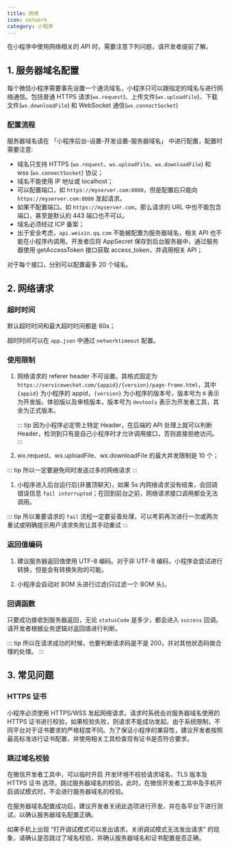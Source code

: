 ```yaml
---
title: 网络
icon: network
category: 小程序
---
```


在小程序中使用网络相关的 API 时，需要注意下列问题，请开发者提前了解。

## 1. 服务器域名配置

每个微信小程序需要事先设置一个通讯域名，小程序只可以跟指定的域名与进行网络通信。包括普通 HTTPS 请求(`wx.request`)、上传文件(`wx.uploadFile`)、下载文件(`wx.downloadFile`) 和 WebSocket 通信(`wx.connectSocket`)

### 配置流程

服务器域名请在 「小程序后台-设置-开发设置-服务器域名」 中进行配置，配置时需要注意:

- 域名只支持 HTTPS (`wx.request`、`wx.uploadFile`、`wx.downloadFile`) 和 wss (`wx.connectSocket`) 协议；
- 域名不能使用 IP 地址或 localhost；
- 可以配置端口，如 `https://myserver.com:8080`，但是配置后只能向 `https://myserver.com:8080` 发起请求。
- 如果不配置端口。如 `https://myserver.com`，那么请求的 URL 中也不能包含端口，甚至是默认的 443 端口也不可以。
- 域名必须经过 ICP 备案；
- 出于安全考虑，`api.weixin.qq.com` 不能被配置为服务器域名，相关 API 也不能在小程序内调用。开发者应将 AppSecret 保存到后台服务器中，通过服务器使用 getAccessToken 接口获取 access_token，并调用相关 API；

对于每个接口，分别可以配置最多 20 个域名。

## 2. 网络请求

### 超时时间

默认超时时间和最大超时时间都是 60s；

超时时间可以在 `app.json` 中通过 `networktimeout` 配置。

### 使用限制

1. 网络请求的 referer header 不可设置。其格式固定为 `https://servicewechat.com/{appid}/{version}/page-frame.html`，其中 `{appid}` 为小程序的 appid，`{version}` 为小程序的版本号，版本号为 `0` 表示为开发版、体验版以及审核版本，版本号为 `devtools` 表示为开发者工具，其余为正式版本。

   ::: tip
   因为小程序必定带上特定 Header，在后端的 API 处理上就可以判断 Header，检测到只有是自己小程序时才允许调用接口，否则直接拒绝访问。
   :::

1. wx.request、wx.uploadFile、wx.downloadFile 的最大并发限制是 10 个；

::: tip
所以一定要避免同时发送过多的网络请求
:::

1. 小程序进入后台运行后(非置顶聊天)，如果 5s 内网络请求没有结束，会回调错误信息 `fail interrupted`；在回到前台之前，网络请求接口调用都会无法调用。

::: tip
所以重要请求的 `fail` 流程一定要妥善处理，可以考莉再次进行一次或两次重试或明确提示用户请求失败让其手动重试
:::

### 返回值编码

1. 建议服务器返回值使用 UTF-8 编码。对于非 UTF-8 编码，小程序会尝试进行转换，但是会有转换失败的可能。

1. 小程序会自动对 BOM 头进行过滤(只过滤一个 BOM 头)。

### 回调函数

只要成功接收到服务器返回，无论 `statusCode` 是多少，都会进入 `success` 回调。请开发者根据业务逻辑对返回值进行判断。

::: tip
所以在请求成功的时候，也要判断请求码是不是 200，并对其他状态码做合理的处理。
:::

## 3. 常见问题

### HTTPS 证书

小程序必须使用 HTTPS/WSS 发起网络请求。请求时系统会对服务器域名使用的 HTTPS 证书进行校验，如果校验失败，则请求不能成功发起。由于系统限制，不同平台对于证书要求的严格程度不同。为了保证小程序的兼容性，建议开发者按照最高标准进行证书配置，并使用相关工具检查现有证书是否符合要求。

### 跳过域名校验

在微信开发者工具中，可以临时开启 开发环境不校验请求域名、TLS 版本及 HTTPS 证书 选项，跳过服务器域名的校验。此时，在微信开发者工具中及手机开启调试模式时，不会进行服务器域名的校验。

在服务器域名配置成功后，建议开发者关闭此选项进行开发，并在各平台下进行测试，以确认服务器域名配置正确。

如果手机上出现 “打开调试模式可以发出请求，关闭调试模式无法发出请求” 的现象，请确认是否跳过了域名校验，并确认服务器域名和证书配置是否正确。
